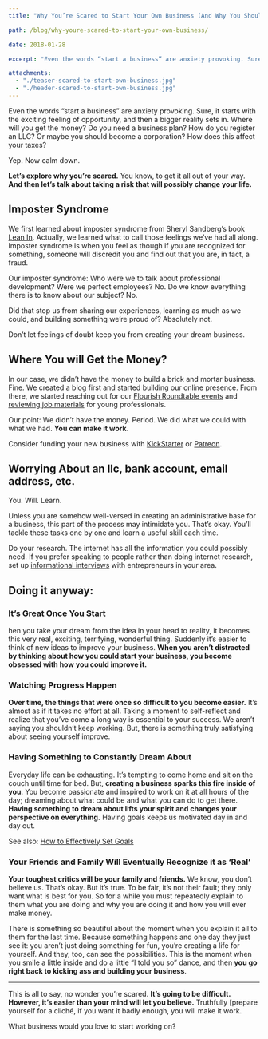 ```yaml
---
title: "Why You’re Scared to Start Your Own Business (And Why You Should Anyway)"

path: /blog/why-youre-scared-to-start-your-own-business/

date: 2018-01-28

excerpt: "Even the words “start a business” are anxiety provoking. Sure, it starts with the exciting feeling of opportunity, and then a bigger reality sets in."

attachments:
  - "./teaser-scared-to-start-own-business.jpg"
  - "./header-scared-to-start-own-business.jpg"
---
```


Even the words “start a business” are anxiety provoking. Sure, it starts with the exciting feeling of opportunity, and then a bigger reality sets in. Where will you get the money? Do you need a business plan? How do you register an LLC? Or maybe you should become a corporation? How does this affect your taxes?

Yep. Now calm down.

**Let’s explore why you’re scared.** You know, to get it all out of your way. **And then let’s talk about taking a risk that will possibly change your life.**

## Imposter Syndrome

We first learned about imposter syndrome from Sheryl Sandberg’s book [Lean In](http://amzn.to/2hRFUKJ). Actually, we learned what to call those feelings we’ve had all along. Imposter syndrome is when you feel as though if you are recognized for something, someone will discredit you and find out that you are, in fact, a fraud. 

Our imposter syndrome: Who were we to talk about professional development? Were we perfect employees? No. Do we know everything there is to know about our subject? No. 

Did that stop us from sharing our experiences, learning as much as we could, and building something we’re proud of? Absolutely not. 

Don’t let feelings of doubt keep you from creating your dream business.

## Where You will Get the Money?

In our case, we didn’t have the money to build a brick and mortar business. Fine. We created a blog first and started building our online presence. From there, we started reaching out for our [Flourish Roundtable events](/events) and [reviewing job materials](/services) for young professionals. 

Our point: We didn’t have the money. Period. We did what we could with what we had. **You can make it work.**

Consider funding your new business with [KickStarter](https://www.kickstarter.com/) or [Patreon](https://www.patreon.com/). 

## Worrying About an llc, bank account, email address, etc.

You. Will. Learn. 

Unless you are somehow well-versed in creating an administrative base for a business, this part of the process may intimidate you. That’s okay. You’ll tackle these tasks one by one and learn a useful skill each time. 

Do your research. The internet has all the information you could possibly need. If you prefer speaking to people rather than doing internet research, set up [informational interviews](/blog/the-networking-worlds-best-kept-secret/) with entrepreneurs in your area.

## Doing it anyway:

### It’s Great Once You Start

hen you take your dream from the idea in your head to reality, it becomes this very real, exciting, terrifying, wonderful thing. Suddenly it’s easier to think of new ideas to improve your business. **When you aren’t distracted by thinking about how you could start your business, you become obsessed with how you could improve it.**

### Watching Progress Happen

**Over time, the things that were once so difficult to you become easier.** It’s almost as if it takes no effort at all. Taking a moment to self-reflect and realize that you’ve come a long way is essential to your success. We aren’t saying you shouldn’t keep working. But, there is something truly satisfying about seeing yourself improve. 

### Having Something to Constantly Dream About

Everyday life can be exhausting. It’s tempting to come home and sit on the couch until time for bed. But, **creating a business sparks this fire inside of you**. You become passionate and inspired to work on it at all hours of the day; dreaming about what could be and what you can do to get there. **Having something to dream about lifts your spirit and changes your perspective on everything.** Having goals keeps us motivated day in and day out.

See also: [How to Effectively Set Goals](/blog/how-to-effectively-set-goals/)

### Your Friends and Family Will Eventually Recognize it as ‘Real’ 

**Your toughest critics will be your family and friends.** We know, you don’t believe us. That’s okay. But it’s true. To be fair, it’s not their fault; they only want what is best for you. So for a while you must repeatedly explain to them what you are doing and why you are doing it and how you will ever make money. 

There is something so beautiful about the moment when you explain it all to them for the last time. Because something happens and one day they just see it: you aren’t just doing something for fun, you’re creating a life for yourself. And they, too, can see the possibilities. This is the moment when you smile a little inside and do a little “I told you so” dance, and then **you go right back to kicking ass and building your business**.

<hr class="secondary">

This is all to say, no wonder you’re scared. **It’s going to be difficult. However, it’s easier than your mind will let you believe.** Truthfully [prepare yourself for a cliché, if you want it badly enough, you will make it work. 

What business would you love to start working on? 
